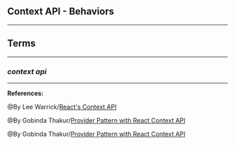## **Context API - Behaviors**

-------------------------------------------------------------


## **Terms**

-----------------------------------------------

### ***context api***

-----------------------------------------------

**References:**

@By  Lee Warrick/[React's Context API](https://leewarrick.com/blog/the-problem-with-context/) 

@By Gobinda Thakur/[Provider Pattern with React Context API](https://flexiple.com/react/provider-pattern-with-react-context-api/)

@By Gobinda Thakur/[Provider Pattern with React Context API](https://flexiple.com/react/provider-pattern-with-react-context-api/)
